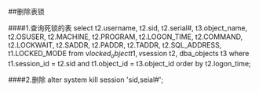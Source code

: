 ##删除表锁

####1.查询死锁的表
select t2.username,
       t2.sid,
       t2.serial#,
       t3.object_name,
       t2.OSUSER,
       t2.MACHINE,
       t2.PROGRAM,
       t2.LOGON_TIME,
       t2.COMMAND,
       t2.LOCKWAIT,
       t2.SADDR,
       t2.PADDR,
       t2.TADDR,
       t2.SQL_ADDRESS,
       t1.LOCKED_MODE
from v$locked_object t1, v$session t2, dba_objects t3
where t1.session_id = t2.sid
and t1.object_id = t3.object_id
order by t2.logon_time;

####2.删除
alter system kill session 'sid,seial#';